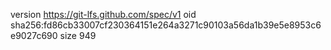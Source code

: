 version https://git-lfs.github.com/spec/v1
oid sha256:fd86cb33007cf230364151e264a3271c90103a56da1b39e5e8953c6e9027c690
size 949
